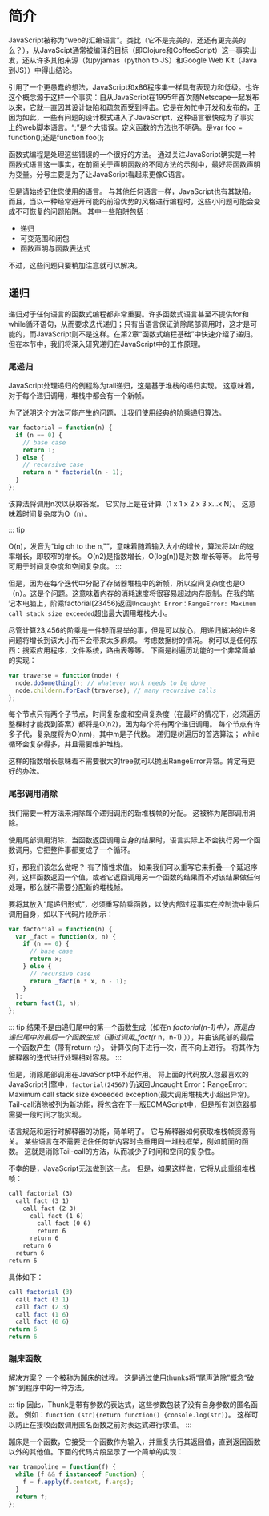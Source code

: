 # 简介

JavaScript被称为“web的汇编语言”。类比（它不是完美的，还还有更完美的么？），从JavaScipt通常被编译的目标（即Clojure和CoffeeScript）这一事实出发，还从许多其他来源（如pyjamas（python to JS）和Google Web Kit（Java到JS））中得出结论。

引用了一个更愚蠢的想法，JavaScript和x86程序集一样具有表现力和低级。也许这个概念源于这样一个事实：自从JavaScript在1995年首次随Netscape一起发布以来，它就一直因其设计缺陷和疏忽而受到抨击。它是在匆忙中开发和发布的，正因为如此，一些有问题的设计模式进入了JavaScript，这种语言很快成为了事实上的web脚本语言。“;”是个大错误。定义函数的方法也不明确。是var foo = function();还是function foo();

函数式编程是处理这些错误的一个很好的方法。 通过关注JavaScript确实是一种函数式语言这一事实，在前面关于声明函数的不同方法的示例中，最好将函数声明为变量。分号主要是为了让JavaScript看起来更像C语言。

但是请始终记住您使用的语言。 与其他任何语言一样，JavaScript也有其缺陷。 而且，当以一种经常避开可能的前沿优势的风格进行编程时，这些小问题可能会变成不可恢复的问题陷阱。 其中一些陷阱包括：

- 递归
- 可变范围和闭包
- 函数声明与函数表达式

不过，这些问题只要稍加注意就可以解决。

## 递归

递归对于任何语言的函数式编程都非常重要。许多函数式语言甚至不提供for和while循环语句，从而要求迭代递归；只有当语言保证消除尾部调用时，这才是可能的，而JavaScript则不是这样。在第2章“函数式编程基础”中快速介绍了递归。但在本节中，我们将深入研究递归在JavaScript中的工作原理。

### 尾递归

JavaScript处理递归的例程称为tail递归，这是基于堆栈的递归实现。 这意味着，对于每个递归调用，堆栈中都会有一个新帧。

为了说明这个方法可能产生的问题，让我们使用经典的阶乘递归算法。

```js
var factorial = function(n) {
  if (n == 0) {
    // base case
    return 1;
  } else {
    // recursive case
    return n * factorial(n - 1);
  }
};
```

该算法将调用n次以获取答案。 它实际上是在计算（1 x 1 x 2 x 3 x…x N）。 这意味着时间复杂度为O（n）。

::: tip

O(n)，发音为“big oh to the n,"”，意味着随着输入大小的增长，算法将以n的速率增长，即较窄的增长。 O(n2)是指数增长，O(log(n))是对数
增长等等。 此符号可用于时间复杂度和空间复杂度。
:::

但是，因为在每个迭代中分配了存储器堆栈中的新帧，所以空间复杂度也是O（n）。这是个问题。这意味着内存的消耗速度将很容易超过内存限制。在我的笔记本电脑上，阶乘factorial(23456)返回`Uncaught Error：RangeError: Maximum call stack size exceeded`超出最大调用堆栈大小。

尽管计算23,456的阶乘是一件轻而易举的事，但是可以放心，用递归解决的许多问题将增长到该大小而不会带来太多麻烦。 考虑数据树的情况。 树可以是任何东西：搜索应用程序，文件系统，路由表等等。 下面是树遍历功能的一个非常简单的实现：

```js
var traverse = function(node) {
  node.doSomething(); // whatever work needs to be done
  node.childern.forEach(traverse); // many recursive calls
};
```

每个节点只有两个子节点，时间复杂度和空间复杂度（在最坏的情况下，必须遍历整棵树才能找到答案）都将是O(n2)，因为每个将有两个递归调用。 每个节点有许多子代，复杂度将为O(nm)，其中m是子代数。 递归是树遍历的首选算法； while循环会复杂得多，并且需要维护堆栈。

这样的指数增长意味着不需要很大的tree就可以抛出RangeError异常。肯定有更好的办法。

### 尾部调用消除

我们需要一种方法来消除每个递归调用的新堆栈帧的分配。 这被称为尾部调用消除。

使用尾部调用消除，当函数返回调用自身的结果时，语言实际上不会执行另一个函数调用。它把整件事都变成了一个循环。

好，那我们该怎么做呢？ 有了惰性求值。 如果我们可以重写它来折叠一个延迟序列，这样函数返回一个值，或者它返回调用另一个函数的结果而不对该结果做任何处理，那么就不需要分配新的堆栈帧。

要将其放入“尾递归形式”，必须重写阶乘函数，以使内部过程事实在控制流中最后调用自身，如以下代码片段所示：

```js
var factorial = function(n) {
  var _fact = function(x, n) {
    if (n == 0) {
      // base case
      return x;
    } else {
      // recursive case
      return _fact(n * x, n - 1);
    }
  };
  return fact(1, n);
};
```

::: tip
结果不是由递归尾中的第一个函数生成（如在n *factorial(n-1)中），而是由递归尾中的最后一个函数生成（通过调用_fact(r* n，n-1) ）），并由该尾部的最后一个函数产生（带有return r;）。 计算仅向下进行一次，而不向上进行。 将其作为解释器的迭代进行处理相对容易。
:::

但是，消除尾部调用在JavaScript中不起作用。 将上面的代码放入您最喜欢的JavaScript引擎中，`factorial(24567)`仍返回Uncaught Error：RangeError: Maximum call stack size exceeded exception(最大调用堆栈大小超出异常)。 Tail-call消除被列为新功能，将包含在下一版ECMAScript中，但是所有浏览器都需要一段时间才能实现。

语言规范和运行时解释器的功能，简单明了。 它与解释器如何获取堆栈帧资源有关。 某些语言在不需要记住任何新内容时会重用同一堆栈框架，例如前面的函数。 这就是消除Tail-call的方法，从而减少了时间和空间的复杂性。

不幸的是，JavaScript无法做到这一点。 但是，如果这样做，它将从此重组堆栈帧：

```txt
call factorial (3)
  call fact (3 1)
    call fact (2 3)
      call fact (1 6)
        call fact (0 6)
        return 6
      return 6
    return 6
  return 6
return 6
```

具体如下：

```js
call factorial (3)
  call fact (3 1)
  call fact (2 3)
  call fact (1 6)
  call fact (0 6)
return 6
return 6
```

### 蹦床函数

解决方案？ 一个被称为蹦床的过程。 这是通过使用thunks将“尾声消除”概念“破解”到程序中的一种方法。

::: tip
因此，Thunk是带有参数的表达式，这些参数包装了没有自身参数的匿名函数。 例如：`function (str){return function() {console.log(str)}`。 这样可以防止在接收函数调用匿名函数之前对表达式进行求值。
:::

蹦床是一个函数，它接受一个函数作为输入，并重复执行其返回值，直到返回函数以外的其他值。下面的代码片段显示了一个简单的实现：

```js
var trampoline = function(f) {
  while (f && f instanceof Function) {
    f = f.apply(f.context, f.args);
  }
  return f;
};
```

